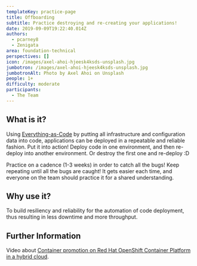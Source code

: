 ```yaml
---
templateKey: practice-page
title: Offboarding
subtitle: Practice destroying and re-creating your applications!
date: 2019-09-09T19:22:40.014Z
authors:
  - pcarney8
  - Zenigata
area: foundation-technical
perspectives: []
icon: /images/axel-ahoi-hjeesk4ksds-unsplash.jpg
jumbotron: /images/axel-ahoi-hjeesk4ksds-unsplash.jpg
jumbotronAlt: Photo by Axel Ahoi on Unsplash
people: 1+
difficulty: moderate
participants:
  - The Team
---
```

## What is it?

Using [Everything-as-Code](https://openpracticelibrary.com/practice/everything-as-code/) by putting all infrastructure and configuration data into code, applications can be deployed in a repeatable and reliable fashion. Put it into action! Deploy code in one environment, and then re-deploy into another environment.  Or destroy the first one and re-deploy :D

Practice on a cadence (1-3 weeks) in order to catch all the bugs! Keep repeating until all the bugs are caught! It gets easier each time, and everyone on the team should practice it for a shared understanding.

## Why use it?

To build resiliency and reliability for the automation of code deployment, thus resulting in less downtime and more throughput.

## Further Information

Video about [Container promotion on Red Hat OpenShift Container Platform in a hybrid cloud](https://www.redhat.com/en/about/videos/2018-whiteboard-videos-container-promotion-red-hat-openShift-oontainer-platform).
